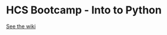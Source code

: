 HCS Bootcamp - Into to Python
=============================

[See the wiki](https://github.com/hcs/bootcamp-python/wiki)